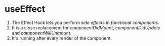 # useEffect

1. The Effect Hook lets you perform *side effects* in *functional components*.
2. It is a close replacement for *componentDidMount*, *componentDidUpdate* and *componentWillUnmount*.  
3. It's running after every render of the component.